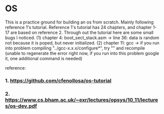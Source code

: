 # OS
This is a practice ground for building an os from scratch. Mainly following reference 1's tutorial.
Reference 1's tutorial has 24 chapters, and chapter 1-17 are based on reference 2.
Through out the tutorial here are some small bugs I noticed.
(1) chapter 4: boot_sect_stack.asm -> line 36: data is random not because it is poped, but never initialized.
(2) chapter 11: gcc -> if you run into problem compiling "../gcc-x.x.x/configure*", try "" and recompile (unable to regenerate the error right now, if you run into this problem google it, one additional command is needed)

reference:
### 1. https://github.com/cfenollosa/os-tutorial
### 2. https://www.cs.bham.ac.uk/~exr/lectures/opsys/10_11/lectures/os-dev.pdf

